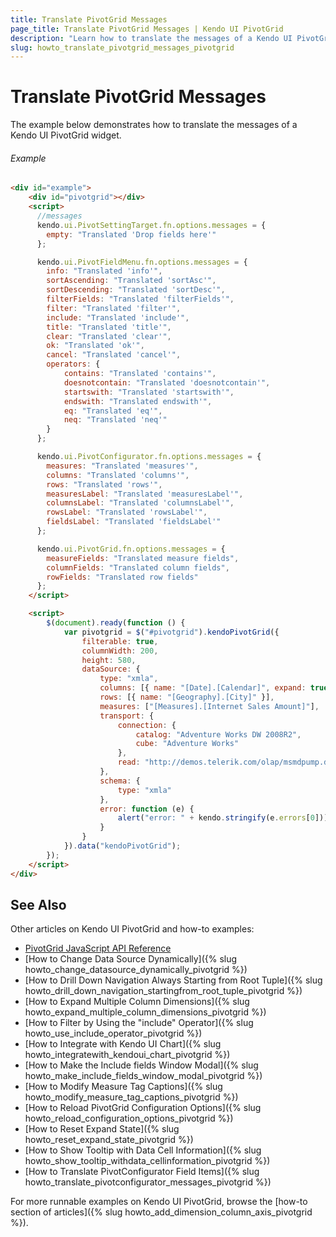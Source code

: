 ```yaml
---
title: Translate PivotGrid Messages
page_title: Translate PivotGrid Messages | Kendo UI PivotGrid
description: "Learn how to translate the messages of a Kendo UI PivotGrid widget."
slug: howto_translate_pivotgrid_messages_pivotgrid
---
```


# Translate PivotGrid Messages

The example below demonstrates how to translate the messages of a Kendo UI PivotGrid widget.

###### Example

```html
<div id="example">
    <div id="pivotgrid"></div>
    <script>
      //messages
      kendo.ui.PivotSettingTarget.fn.options.messages = {
        empty: "Translated 'Drop fields here'"
      };

      kendo.ui.PivotFieldMenu.fn.options.messages = {
        info: "Translated 'info'",
        sortAscending: "Translated 'sortAsc'",
        sortDescending: "Translated 'sortDesc'",
        filterFields: "Translated 'filterFields'",
        filter: "Translated 'filter'",
        include: "Translated 'include'",
        title: "Translated 'title'",
        clear: "Translated 'clear'",
        ok: "Translated 'ok'",
        cancel: "Translated 'cancel'",
        operators: {
            contains: "Translated 'contains'",
            doesnotcontain: "Translated 'doesnotcontain'",
            startswith: "Translated 'startswith'",
            endswith: "Translated endswith'",
            eq: "Translated 'eq'",
            neq: "Translated 'neq'"
        }
      };

      kendo.ui.PivotConfigurator.fn.options.messages = {
        measures: "Translated 'measures'",
        columns: "Translated 'columns'",
        rows: "Translated 'rows'",
        measuresLabel: "Translated 'measuresLabel'",
        columnsLabel: "Translated 'columnsLabel'",
        rowsLabel: "Translated 'rowsLabel'",
        fieldsLabel: "Translated 'fieldsLabel'"
      };

      kendo.ui.PivotGrid.fn.options.messages = {
        measureFields: "Translated measure fields",
        columnFields: "Translated column fields",
        rowFields: "Translated row fields"
      };
    </script>

    <script>
        $(document).ready(function () {
            var pivotgrid = $("#pivotgrid").kendoPivotGrid({
                filterable: true,
                columnWidth: 200,
                height: 580,
                dataSource: {
                    type: "xmla",
                    columns: [{ name: "[Date].[Calendar]", expand: true }, { name: "[Product].[Category]" } ],
                    rows: [{ name: "[Geography].[City]" }],
                    measures: ["[Measures].[Internet Sales Amount]"],
                    transport: {
                        connection: {
                            catalog: "Adventure Works DW 2008R2",
                            cube: "Adventure Works"
                        },
                        read: "http://demos.telerik.com/olap/msmdpump.dll"
                    },
                    schema: {
                        type: "xmla"
                    },
                    error: function (e) {
                        alert("error: " + kendo.stringify(e.errors[0]));
                    }
                }
            }).data("kendoPivotGrid");
        });
    </script>
</div>
```

## See Also

Other articles on Kendo UI PivotGrid and how-to examples:

* [PivotGrid JavaScript API Reference](/api/javascript/ui/pivotgrid)
* [How to Change Data Source Dynamically]({% slug howto_change_datasource_dynamically_pivotgrid %})
* [How to Drill Down Navigation Always Starting from Root Tuple]({% slug howto_drill_down_navigation_startingfrom_root_tuple_pivotgrid %})
* [How to Expand Multiple Column Dimensions]({% slug howto_expand_multiple_column_dimensions_pivotgrid %})
* [How to Filter by Using the "include" Operator]({% slug howto_use_include_operator_pivotgrid %})
* [How to Integrate with Kendo UI Chart]({% slug howto_integratewith_kendoui_chart_pivotgrid %})
* [How to Make the Include fields Window Modal]({% slug howto_make_include_fields_window_modal_pivotgrid %})
* [How to Modify Measure Tag Captions]({% slug howto_modify_measure_tag_captions_pivotgrid %})
* [How to Reload PivotGrid Configuration Options]({% slug howto_reload_configuration_options_pivotgrid %})
* [How to Reset Expand State]({% slug howto_reset_expand_state_pivotgrid %})
* [How to Show Tooltip with Data Cell Information]({% slug howto_show_tooltip_withdata_cellinformation_pivotgrid %})
* [How to Translate PivotConfigurator Field Items]({% slug howto_translate_pivotconfigurator_messages_pivotgrid %})

For more runnable examples on Kendo UI PivotGrid, browse the [how-to section of articles]({% slug howto_add_dimension_column_axis_pivotgrid %}).
